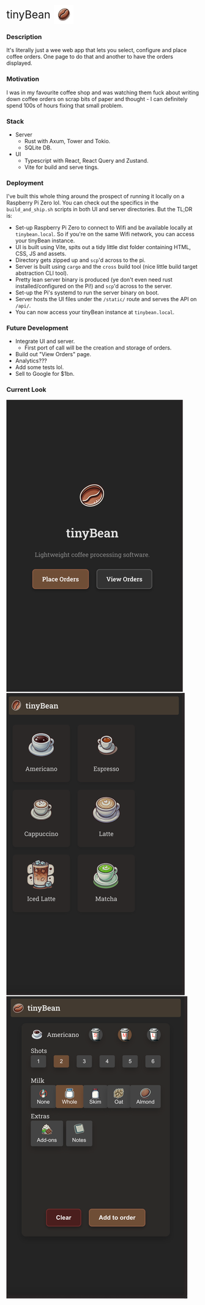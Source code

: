  <div><style>
        .title-container {
            display: flex;
            align-items: center;
        }
        .title {
            font-size: 2em;
            margin-right: 10px;
        }
        .image {
            width: 50px;
            height: 50px;
        }
    </style>
    <div class="title-container">
        <div class="title">tinyBean</div>
        <img src="ui/public/images/coffee-bean.png" alt="Tiny Bean" class="image">
    </div>
</div>

### Description

It's literally just a wee web app that lets you select, configure and place coffee orders. One page to do that and
another to have the orders displayed.

### Motivation

I was in my favourite coffee shop and was watching them fuck about writing down coffee orders on scrap bits of paper and
thought - I can definitely spend 100s of hours fixing that small problem.

### Stack

* Server
    * Rust with Axum, Tower and Tokio.
    * SQLite DB.
* UI
    * Typescript with React, React Query and Zustand.
    * Vite for build and serve tings.

### Deployment

I've built this whole thing around the prospect of running it locally on a Raspberry Pi Zero lol. You can check out the
specifics in the `build_and_ship.sh` scripts in both UI and server directories. But the TL;DR is:

* Set-up Raspberry Pi Zero to connect to Wifi and be available locally at `tinybean.local`. So if you're on the same
  Wifi network, you can access your tinyBean instance.
* UI is built using Vite, spits out a tidy little dist folder containing HTML, CSS, JS and assets.
* Directory gets zipped up and `scp`'d across to the pi.
* Server is built using `cargo` and the `cross` build tool (nice little build target abstraction CLI tool).
* Pretty lean server binary is produced (ye don't even need rust installed/configured on the Pi!) and `scp`'d across to
  the server.
* Set-up the Pi's systemd to run the server binary on boot.
* Server hosts the UI files under the `/static/` route and serves the API on `/api/`.
* You can now access your tinyBean instance at `tinybean.local`.

### Future Development

* Integrate UI and server.
    * First port of call will be the creation and storage of orders.
* Build out "View Orders" page.
* Analytics???
* Add some tests lol.
* Sell to Google for $1bn.

### Current Look

![img.png](ui/progress/landing.png)
![img.png](ui/progress/place_order.png)
![img.png](ui/progress/configure_order.png)